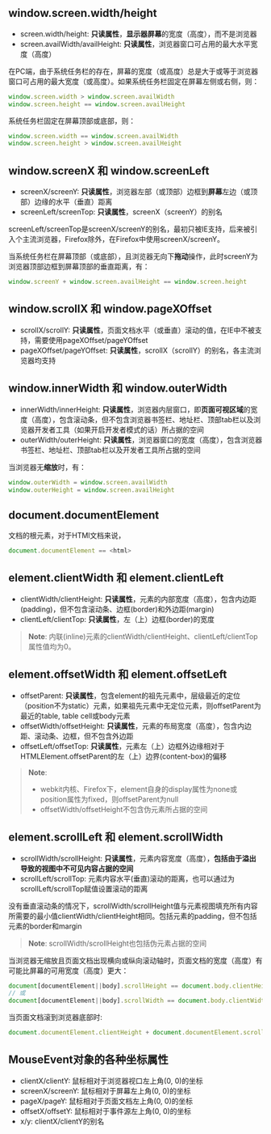 ## window.screen.width/height
- screen.width/height: **只读属性**，**显示器屏幕**的宽度（高度），而不是浏览器
- screen.availWidth/availHeight: **只读属性**，浏览器窗口可占用的最大水平宽度（高度）

在PC端，由于系统任务栏的存在，屏幕的宽度（或高度）总是大于或等于浏览器窗口可占用的最大宽度（或高度）。如果系统任务栏固定在屏幕左侧或右侧，则：
```js
window.screen.width > window.screen.availWidth
window.screen.height == window.screen.availHeight
```
系统任务栏固定在屏幕顶部或底部，则：
```js
window.screen.width == window.screen.availWidth
window.screen.height > window.screen.availHeight
```

## window.screenX 和 window.screenLeft
- screenX/screenY: **只读属性**，浏览器左部（或顶部）边框到**屏幕**左边（或顶部）边缘的水平（垂直）距离
- screenLeft/screenTop: **只读属性**，screenX（screenY）的别名

screenLeft/screenTop是screenX/screenY的别名，最初只被IE支持，后来被引入个主流浏览器，Firefox除外，在Firefox中使用screenX/screenY。

当系统任务栏在屏幕顶部（或底部），且浏览器无向下**拖动**操作，此时screenY为浏览器顶部边框到屏幕顶部的垂直距离，有：
```js
window.screenY + window.screen.availHeight == window.screen.height
```

## window.scrollX 和 window.pageXOffset
- scrollX/scrollY: **只读属性**，页面文档水平（或垂直）滚动的值，在IE中不被支持，需要使用pageXOffset/pageYOffset
- pageXOffset/pageYOffset: **只读属性**，scrollX（scrollY）的别名，各主流浏览器均支持

## window.innerWidth 和 window.outerWidth
- innerWidth/innerHeight: **只读属性**，浏览器内层窗口，即**页面可视区域**的宽度（高度），包含滚动条，但不包含浏览器书签栏、地址栏、顶部tab栏以及浏览器开发者工具（如果开启开发者模式的话）所占据的空间
- outerWidth/outerHeight: **只读属性**，浏览器窗口的宽度（高度），包含浏览器书签栏、地址栏、顶部tab栏以及开发者工具所占据的空间

当浏览器无**缩放**时，有：
```js
window.outerWidth = window.screen.availWidth
window.outerHeight = window.screen.availHeight
```

## document.documentElement
文档的根元素，对于HTMl文档来说，
```js
document.documentElement == <html>
```

## element.clientWidth 和 element.clientLeft
- clientWidth/clientHeight: **只读属性**，元素的内部宽度（高度），包含内边距(padding)，但不包含滚动条、边框(border)和外边距(margin)
- clientLeft/clientTop: **只读属性**，左（上）边框(border)的宽度

> **Note**: 内联(inline)元素的clientWidth/clientHeight、clientLeft/clientTop属性值均为0。

## element.offsetWidth 和 element.offsetLeft
- offsetParent: **只读属性**，包含element的祖先元素中，层级最近的定位（position不为static）元素，如果祖先元素中无定位元素，则offsetParent为最近的table, table cell或body元素
- offsetWidth/offsetHeight: **只读属性**，元素的布局宽度（高度），包含内边距、滚动条、边框，但不包含外边距
- offsetLeft/offsetTop: **只读属性**，元素左（上）边框外边缘相对于HTMLElement.offsetParent的左（上）边界(content-box)的偏移

> **Note**: 
> - webkit内核、Firefox下，element自身的display属性为none或position属性为fixed，则offsetParent为null
> - offsetWidth/offsetHeight不包含伪元素所占据的空间

## element.scrollLeft 和 element.scrollWidth
- scrollWidth/scrollHeight: **只读属性**，元素内容宽度（高度），**包括由于溢出导致的视图中不可见内容占据的空间**
- scrollLeft/scrollTop: 元素内容水平(垂直)滚动的距离，也可以通过为scrollLeft/scrollTop赋值设置滚动的距离

没有垂直滚动条的情况下，scrollWidth/scrollHeight值与元素视图填充所有内容所需要的最小值clientWidth/clientHeight相同。包括元素的padding，但不包括元素的border和margin

> **Note**: scrollWidth/scrollHeight也包括伪元素占据的空间

当浏览器无缩放且页面文档出现横向或纵向滚动轴时，页面文档的宽度（高度）有可能比屏幕的可用宽度（高度）更大：
```js
document[documentElement||body].scrollHeight == document.body.clientHeight > screen.availHeight > document.documentElement.clientHeight
// 或
document[documentElement||body].scrollWidth == document.body.clientWidth > screen.availWidth > document.documentElement.clientWidth
```
当页面文档滚到浏览器底部时:
```js
document.documentElement.clientHeight + document.documentElement.scrollTop == document.documentElement.scrollHeight
```
## MouseEvent对象的各种坐标属性
- clientX/clientY: 鼠标相对于浏览器视口左上角(0, 0)的坐标
- screenX/screenY: 鼠标相对于屏幕左上角(0, 0)的坐标
- pageX/pageY: 鼠标相对于页面文档左上角(0, 0)的坐标
- offsetX/offsetY: 鼠标相对于事件源左上角(0, 0)的坐标
- x/y: clientX/clientY的别名
